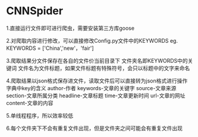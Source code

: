 # CNNSpider
1.直接运行文件即可进行爬虫，需要安装第三方库goose

2.对爬取内容进行修改，可以直接修改Config.py文件中的KEYWORDS
eg.
KEYWORDS = ['China','new'，'fair']

3.爬取结果分文件保存在各自的文件价当前目录下
文件夹名即KEYWORDS中的关键词
文件名为文件标题，如果文件标题有特殊符号，会只以标题中的文字来命名

4.爬取结果以json格式保存进文件，读取文件后可以直接转为json格式进行操作
字典中key的含义
author-作者
keywords-文章的关键字
source-文章来源
section-文章所属分类
headline-文章标题
time-文章更新时间
url-文章的网址
content-文章的内容

5.单线程程序，所以效率较低

6.每个文件夹下不会有重复文件出现，但是文件夹之间可能会有重复文件出现
